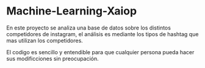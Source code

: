 # Machine-Learning-Xaiop
En este proyecto se analiza una base de datos sobre los distintos competidores de instagram, el análisis es mediante los tipos de hashtag que mas utilizan los competidores.

El codigo es sencillo y entendible para que cualquier persona pueda hacer sus modificciones sin preocupación.
